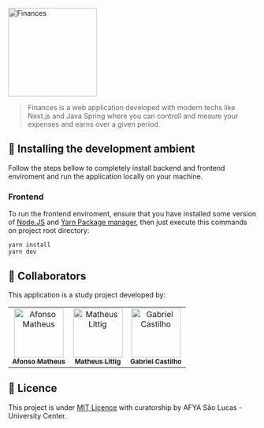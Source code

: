 <p>
<img src="./public/finances_logo.png" alt="Finances" width="180">
</p>

> Finances is a web application developed with modern techs like Next.js and Java Spring where you can controll and mesure your expenses and earns over a given period. 

## 🚀 Installing the development ambient

Follow the steps bellow to completely install backend and frontend enviroment and run the application locally on your machine.

### Frontend

To run the frontend enviroment, ensure that you have installed some version of [Node.JS](https://nodejs.org/en/) and [Yarn Package manager](https://yarnpkg.com/), then just execute this commands on project root directory:

```
yarn install
yarn dev
```

## 🤝 Collaborators

This application is a study project developed by:

<table>
  <tr>
    <td align="center">
      <a href="#">
        <img src="https://media-exp1.licdn.com/dms/image/C4E03AQFhaJOj9bnJmQ/profile-displayphoto-shrink_200_200/0/1616089556467?e=1634774400&v=beta&t=9aR4kH1jiwZi4T45gXIYuqDjxfGec6BiKNNmoVLs-1o" width="100px;" alt="Afonso Matheus"/><br>
        <sub>
          <b>Afonso Matheus</b>
        </sub>
      </a>
    </td>
    <td align="center">
      <a href="#">
        <img src="https://media-exp1.licdn.com/dms/image/C4D03AQG8qDY-WXPUBA/profile-displayphoto-shrink_200_200/0/1597628143803?e=1634774400&v=beta&t=2tsYJI1nq1fjxzPhPW4DUHZiMmOaUwx5aCw5ZvXqSkE" width="100px"; alt="Matheus Littig" /><br>
        <sub>
          <b>Matheus Littig</b>
        </sub>
      </a>
    </td>
    <td align="center">
      <a href="#">
        <img src="https://media-exp1.licdn.com/dms/image/C4D03AQG6JLwEkdKFJw/profile-displayphoto-shrink_200_200/0/1596901973064?e=1634774400&v=beta&t=xBmM6VVcU5YoIZy4W5fAoKntV7YB8kW_BV5VvGTFSMc" width="100px" alt="Gabriel Castilho"/><br>
        <sub>
          <b>Gabriel Castilho</b>
        </sub>
      </a>
    </td>
  </tr>
</table>


## 📝 Licence

This project is under [MIT Licence](LICENSE.md) with curatorship by AFYA São Lucas - University Center. 
